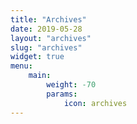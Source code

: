 ```yaml
---
title: "Archives"
date: 2019-05-28
layout: "archives"
slug: "archives"
widget: true
menu:
    main:
        weight: -70
        params: 
            icon: archives
---
```

